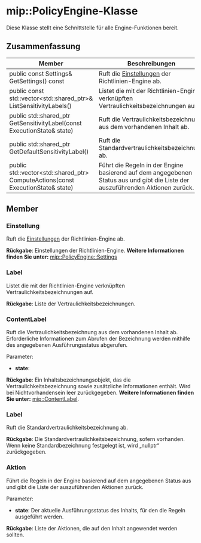 # <a name="class-mippolicyengine"></a>mip::PolicyEngine-Klasse 
Diese Klasse stellt eine Schnittstelle für alle Engine-Funktionen bereit.
  
## <a name="summary"></a>Zusammenfassung
 Member                        | Beschreibungen                                
--------------------------------|---------------------------------------------
 public const Settings& GetSettings() const  |  Ruft die [Einstellungen](class_mip_policyengine_settings.md) der Richtlinien-Engine ab.
public const std::vector<std::shared_ptr<Label>>& ListSensitivityLabels()  |  Listet die mit der Richtlinien-Engine verknüpften Vertraulichkeitsbezeichnungen auf.
public std::shared_ptr<ContentLabel> GetSensitivityLabel(const ExecutionState& state)  |  Ruft die Vertraulichkeitsbezeichnung aus dem vorhandenen Inhalt ab.
public std::shared_ptr<Label> GetDefaultSensitivityLabel()  |  Ruft die Standardvertraulichkeitsbezeichnung ab.
public std::vector<std::shared_ptr<Action>> ComputeActions(const ExecutionState& state)  |  Führt die Regeln in der Engine basierend auf dem angegebenen Status aus und gibt die Liste der auszuführenden Aktionen zurück.
  
## <a name="members"></a>Member
  
### <a name="settings"></a>Einstellung
Ruft die [Einstellungen](class_mip_policyengine_settings.md) der Richtlinien-Engine ab.

  
**Rückgabe**: Einstellungen der Richtlinien-Engine. 
**Weitere Informationen finden Sie unter:** [mip::PolicyEngine::Settings](class_mip_policyengine_settings.md)
  
### <a name="label"></a>Label
Listet die mit der Richtlinien-Engine verknüpften Vertraulichkeitsbezeichnungen auf.

  
**Rückgabe**: Liste der Vertraulichkeitsbezeichnungen.
  
### <a name="contentlabel"></a>ContentLabel
Ruft die Vertraulichkeitsbezeichnung aus dem vorhandenen Inhalt ab.
Erforderliche Informationen zum Abrufen der Bezeichnung werden mithilfe des angegebenen Ausführungsstatus abgerufen. 

Parameter:  
* **state**: 



  
**Rückgabe**: Ein Inhaltsbezeichnungsobjekt, das die Vertraulichkeitsbezeichnung sowie zusätzliche Informationen enthält. Wird bei Nichtvorhandensein leer zurückgegeben. 
**Weitere Informationen finden Sie unter:** [mip::ContentLabel](class_mip_contentlabel.md).
  
### <a name="label"></a>Label
Ruft die Standardvertraulichkeitsbezeichnung ab.

  
**Rückgabe**: Die Standardvertraulichkeitsbezeichnung, sofern vorhanden. Wenn keine Standardbezeichnung festgelegt ist, wird „nullptr“ zurückgegeben.
  
### <a name="action"></a>Aktion
Führt die Regeln in der Engine basierend auf dem angegebenen Status aus und gibt die Liste der auszuführenden Aktionen zurück.

Parameter:  
* **state**: Der aktuelle Ausführungsstatus des Inhalts, für den die Regeln ausgeführt werden. 



  
**Rückgabe**: Liste der Aktionen, die auf den Inhalt angewendet werden sollten.